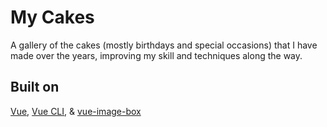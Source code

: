 # My Cakes

A gallery of the cakes (mostly birthdays and special occasions) that I have made over the years, improving my skill and techniques along the way.

## Built on

[Vue](https://vuejs.org), [Vue CLI](https://cli.vuejs.org), & [vue-image-box](https://github.com/aromig/vue-image-box/)
